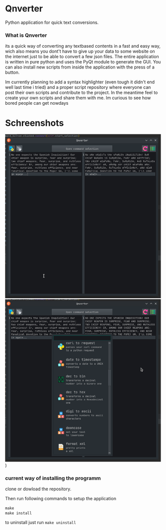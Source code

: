# Qnverter
Python application for quick text conversions.

### What is Qnverter
its a quick way of converting any textbased contents in a fast and easy way, wich also means you dont't have to give up your data to some website on the internet just to be able to convert a few json files. 
The entire application is written in pure python and uses the PyQt module to generate the GUI. You can also install new scripts from inside the application with the press of a button.

Im currently planning to add a syntax highlighter (even tough it didn't end well last time i tried) and a proper script repository where everyone can post their own scripts and contribute to the project. In the meantime feel to create your own scripts and share them with me. Im curious to see how bored people can get nowdays

# Schreenshots
![schreenshot1.png](schreenshot1.png)
![screenshot2.png](screenshot2.png))

### current way of installing the programm
clone or dowload the repository.

Then run following commands to setup the application
```
make
make install
```
 
to uninstall just run ```make uninstall```

